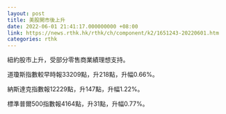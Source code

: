 ```yaml
---
layout: post
title: 美股開市後上升
date: 2022-06-01 21:41:17.000000000 +08:00
link: https://news.rthk.hk/rthk/ch/component/k2/1651243-20220601.htm
categories: rthk
---
```


紐約股市上升，受部分零售商業績理想支持。

道瓊斯指數較早時報33209點，升218點，升幅0.66%。

納斯達克指數報12229點，升147點，升幅1.22%。

標準普爾500指數報4164點，升31點，升幅0.77%。
